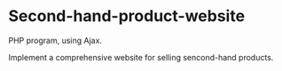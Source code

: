 # Second-hand-product-website

PHP program, using Ajax.

Implement a comprehensive website for selling sencond-hand products. 
